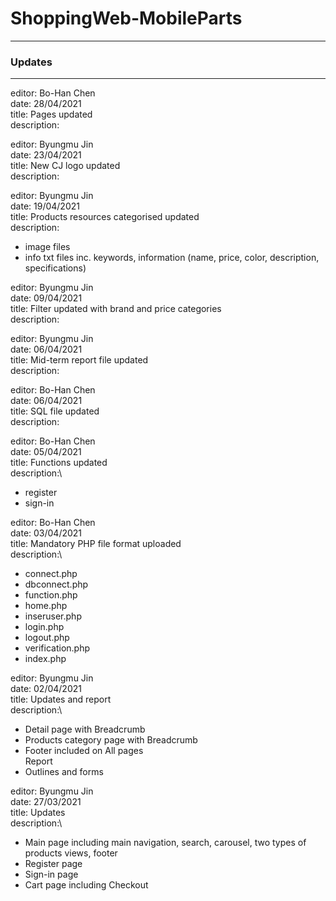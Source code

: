 # ShoppingWeb-MobileParts
---
### Updates
---
editor: Bo-Han Chen\
date: 28/04/2021\
title: Pages updated\
description:


editor: Byungmu Jin\
date: 23/04/2021\
title: New CJ logo updated\
description:


editor: Byungmu Jin\
date: 19/04/2021\
title: Products resources categorised updated\
description:
- image files
- info txt files inc. keywords, information (name, price, color, description, specifications)


editor: Byungmu Jin\
date: 09/04/2021\
title: Filter updated with brand and price categories\
description:


editor: Byungmu Jin\
date: 06/04/2021\
title: Mid-term report file updated\
description:


editor: Bo-Han Chen\
date: 06/04/2021\
title: SQL file updated\
description:


editor: Bo-Han Chen\
date: 05/04/2021\
title: Functions updated\
description:\
 - register
 - sign-in


editor: Bo-Han Chen\
date: 03/04/2021\
title: Mandatory PHP file format uploaded\
description:\
- connect.php
 - dbconnect.php
 - function.php
 - home.php
 - inseruser.php
 - login.php
 - logout.php
 - verification.php
 - index.php


editor: Byungmu Jin\
date: 02/04/2021\
title: Updates and report\
description:\
 - Detail page with Breadcrumb
 - Products category page with Breadcrumb
 - Footer included on All pages\
 Report
 - Outlines and forms


editor: Byungmu Jin\
date: 27/03/2021\
title: Updates\
description:\
 - Main page including main navigation, search, carousel, two types of products views, footer
 - Register page
 - Sign-in page
 - Cart page including Checkout

